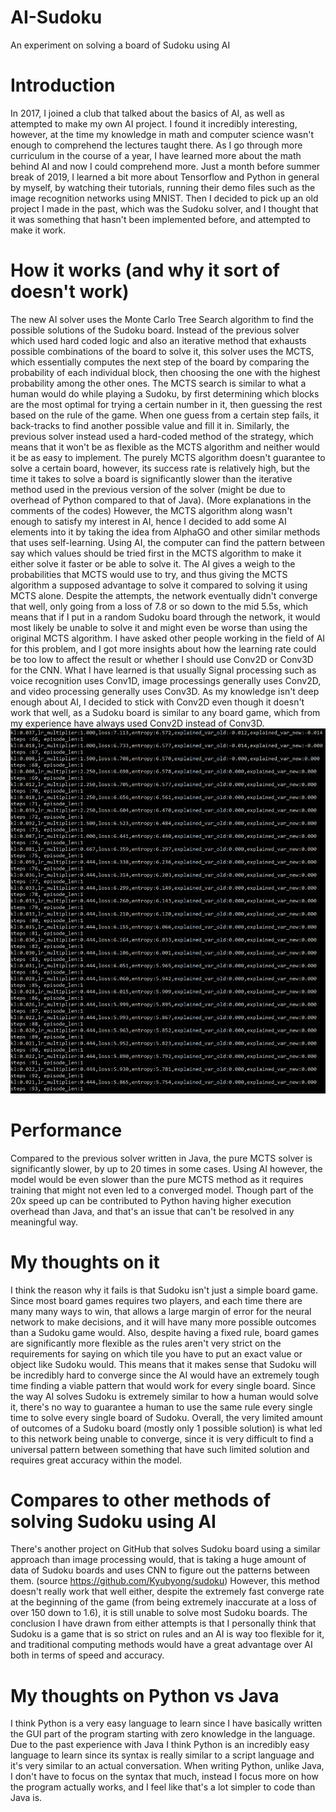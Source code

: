 # AI-Sudoku
An experiment on solving a board of Sudoku using AI
# Introduction
In 2017, I joined a club that talked about the basics of AI, as well as attempted to make my own AI project. I found it incredibly interesting, however, at the time my knowledge in math and computer science wasn't enough to comprehend the lectures taught there. As I go through more curriculum in the course of a year, I have learned more about the math behind AI and now I could comprehend more. Just a month before summer break of 2019, I learned a bit more about Tensorflow and Python in general by myself, by watching their tutorials, running their demo files such as the image recognition networks using MNIST. Then I decided to pick up an old project I made in the past, which was the Sudoku solver, and I thought that it was something that hasn't been implemented before, and attempted to make it work.
# How it works (and why it sort of doesn't work)
The new AI solver uses the Monte Carlo Tree Search algorithm to find the possible solutions of the Sudoku board. Instead of the previous solver which used hard coded logic and also an iterative method that exhausts possible combinations of the board to solve it, this solver uses the MCTS, which essentially computes the next step of the board by comparing the probability of each individual block, then choosing the one with the highest probability among the other ones. The MCTS search is similar to what a human would do while playing a Sudoku, by first determining which blocks are the most optimal for trying a certain number in it, then guessing the rest based on the rule of the game. When one guess from a certain step fails, it back-tracks to find another possible value and fill it in. Similarly, the previous solver instead used a hard-coded method of the strategy, which means that it won't be as flexible as the MCTS algorithm and neither would it be as easy to implement. The purely MCTS algorithm doesn't guarantee to solve a certain board, however, its success rate is relatively high, but the time it takes to solve a board is significantly slower than the iterative method used in the previous version of the solver (might be due to overhead of Python compared to that of Java). (More explanations in the comments of the codes)
However, the MCTS algorithm along wasn't enough to satisfy my interest in AI, hence I decided to add some AI elements into it by taking the idea from AlphaGO and other similar methods that uses self-learning. Using AI, the computer can find the pattern between say which values should be tried first in the MCTS algorithm to make it either solve it faster or be able to solve it. The AI gives a weigh to the probabilities that MCTS would use to try, and thus giving the MCTS algorithm a supposed advantage to solve it compared to solving it using MCTS alone. 
Despite the attempts, the network eventually didn't converge that well, only going from a loss of 7.8 or so down to the mid 5.5s, which means that if I put in a random Sudoku board through the network, it would most likely be unable to solve it and might even be worse than using the original MCTS algorithm. I have asked other people working in the field of AI for this problem, and I got more insights about how the learning rate could be too low to affect the result or whether I should use Conv2D or Conv3D for the CNN. What I have learned is that usually Signal processing such as voice recognition uses Conv1D, image processings generally uses Conv2D, and video processing generally uses Conv3D. As my knowledge isn't deep enough about AI, I decided to stick with Conv2D even though it doesn't work that well, as a Sudoku board is similar to any board game, which from my experience have always used Conv2D instead of Conv3D. 
![Training my model](https://github.com/xx005fs/AI-Sudoku/blob/master/mymodel.png)
# Performance
Compared to the previous solver written in Java, the pure MCTS solver is significantly slower, by up to 20 times in some cases. Using AI however, the model would be even slower than the pure MCTS method as it requires training that might not even led to a converged model. Though part of the 20x speed up can be contributed to Python having higher execution overhead than Java, and that's an issue that can't be resolved in any meaningful way.
# My thoughts on it
I think the reason why it fails is that Sudoku isn't just a simple board game. Since most board games requires two players, and each time there are many many ways to win, that allows a large margin of error for the neural network to make decisions, and it will have many more possible outcomes than a Sudoku game would. Also, despite having a fixed rule, board games are significantly more flexible as the rules aren't very strict on the requirements for saying on which tile you have to put an exact value or object like Sudoku would. This means that it makes sense that Sudoku will be incredibly hard to converge since the AI would have an extremely tough time finding a viable pattern that would work for every single board. Since the way AI solves Sudoku is extremely similar to how a human would solve it, there's no way to guarantee a human to use the same rule every single time to solve every single board of Sudoku. Overall, the very limited amount of outcomes of a Sudoku board (mostly only 1 possible solution) is what led to this network being unable to converge, since it is very difficult to find a universal pattern between something that have such limited solution and requires great accuracy within the model. 
# Compares to other methods of solving Sudoku using AI
There's another project on GitHub that solves Sudoku board using a similar approach than image processing would, that is taking a huge amount of data of Sudoku boards and uses CNN to figure out the patterns between them. (source https://github.com/Kyubyong/sudoku) However, this method doesn't really work that well either, despite the extremely fast converge rate at the beginning of the game (from being extremely inaccurate at a loss of over 150 down to 1.6), it is still unable to solve most Sudoku boards. The conclusion I have drawn from either attempts is that I personally think that Sudoku is a game that is so strict on rules and an AI is way too flexible for it, and traditional computing methods would have a great advantage over AI both in terms of speed and accuracy.
# My thoughts on Python vs Java
I think Python is a very easy language to learn since I have basically written the GUI part of the program starting with zero knowledge in the language. Due to the past experience with Java I think Python is an incredibly easy language to learn since its syntax is really similar to a script language and it's very similar to an actual conversation. When writing Python, unlike Java, I don't have to focus on the syntax that much, instead I focus more on how the program actually works, and I feel like that's a lot simpler to code than Java is. 
